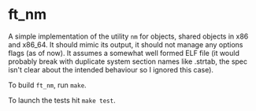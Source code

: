 # ft_nm

A simple implementation of the utility `nm` for objects, shared objects in x86 and x86_64.
It should mimic its output, it should not manage any options flags (as of now).
It assumes a somewhat well formed ELF file (it would probably break with duplicate system section names like .strtab, the spec isn't clear about the intended behaviour so I ignored this case).

To build `ft_nm`, run `make`.

To launch the tests hit `make test`.

